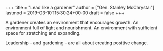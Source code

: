 +++
title = "Lead like a gardener"
author = ["Gen. Stanley McChrystal"]
lastmod = 2019-03-10T15:30:24+00:00
draft = false
+++

A gardener creates an environment that encourages growth. An environment full of
light and nourishment. An environment with sufficient space for stretching and
expanding.

Leadership – and gardening – are all about creating positive change.
